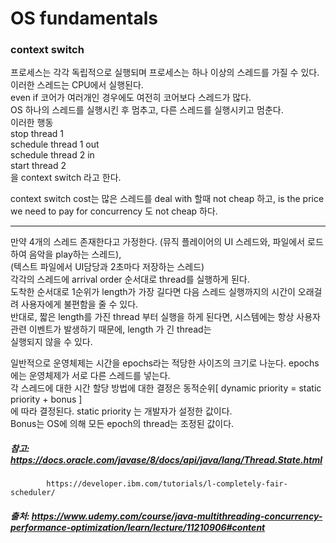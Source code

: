 # OS fundamentals


### context switch    

프로세스는 각각 독립적으로 실행되며 프로세스는 하나 이상의 스레드를 가질 수 있다. 이러한 스레드는 CPU에서 실행된다.    
even if 코어가 여러개인 경우에도 여전히 코어보다 스레드가 많다.    
OS 하나의 스레드를 실행시킨 후 멈추고, 다른 스레드를 실행시키고 멈춘다.    
이러한 행동    
stop thread 1    
schedule thread 1 out    
schedule thread 2 in    
start thread 2    
을 context switch 라고 한다.    

context switch cost는 많은 스레드를 deal with 할때 not cheap 하고, is the price we need to pay for concurrency 도 not cheap 하다.    

* * *

만약 4개의 스레드 존재한다고 가정한다. (뮤직 플레이어의 UI 스레드와, 파일에서 로드하여 음악을 play하는 스레드),    
(텍스트 파일에서 UI담당과 2초마다 저장하는 스레드)     
각각의 스레드에 arrival order 순서대로 thread를 실행하게 된다.    
도착한 순서대로 1순위가 length가 가장 길다면 다음 스레드 실행까지의 시간이 오래걸려 사용자에게 불편함을 줄 수 있다.    
반대로, 짧은 length를 가진 thread 부터 실행을 하게 된다면, 시스템에는 항상 사용자 관련 이벤트가 발생하기 때문에, length 가 긴 thread는    
실행되지 않을 수 있다.

일반적으로 운영체제는 시간을 epochs라는 적당한 사이즈의 크기로 나눈다. epochs에는 운영체제가 서로 다른 스레드를 넣는다.    
각 스레드에 대한 시간 할당 방법에 대한 결정은 동적순위[ dynamic priority  = static priority + bonus ]     
에 따라 결정된다. static priority 는 개발자가 설정한 값이다.    
Bonus는 OS에 의해 모든 epoch의 thread는 조정된 값이다.









##### 참고: https://docs.oracle.com/javase/8/docs/api/java/lang/Thread.State.html
            https://developer.ibm.com/tutorials/l-completely-fair-scheduler/
            
##### 출처: https://www.udemy.com/course/java-multithreading-concurrency-performance-optimization/learn/lecture/11210906#content
